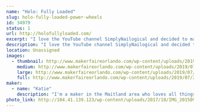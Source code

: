 ```yaml
---
name: "Holo: Fully Loaded"
slug: holo-fully-loaded-power-wheels
id: 34979
status: 1
url: http://holofullyloaded.com/
excerpt: "I love the YouTube channel SimplyNailogical and decided to make my power wheels holographic in honor of her. We built the car in 2017 and put together a website to show the process and updates. Be sure to check it out!"
description: "I love the YouTube channel SimplyNailogical and decided to make my power wheels holographic in honor of her. We built the car in 2017 and put together a website to show the process and updates. Be sure to check it out! You can click through a few of our photos here, or check out our website for even more pics and some updates as we improve the car."
location: Unassigned
images:
  - thumbnail: http://www.makerfaireorlando.com/wp-content/uploads/2019/07/20181109_005534.jpg
    medium: http://www.makerfaireorlando.com/wp-content/uploads/2019/07/20181109_005534.jpg
    large: http://www.makerfaireorlando.com/wp-content/uploads/2019/07/20181109_005534.jpg
    full: http://www.makerfaireorlando.com/wp-content/uploads/2019/07/20181109_005534.jpg
maker:
  - name: "Katie"
    description: "I'm a maker in the Maitland area who loves all things holographic. My hobbies are power racing, 3d printing, and binging Netflix while doing prototyping work for my business P3D Creations. "
photo_link: http://104.41.139.123/wp-content/uploads/2017/10/IMG_20150913_200114960-1-539x1024.jpg
---
```

